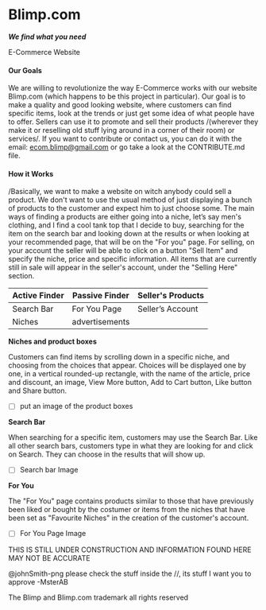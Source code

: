 # Blimp.com
***We find what you need***

E-Commerce Website
#### **Our Goals**

We are willing to revolutionize the way E-Commerce works with our website Blimp.com (which happens to be this project in particular). Our goal is to make a quality and good looking website, where customers can find specific items, look at the trends or just get some idea of what people have to offer. Sellers can use it to promote and sell their products /(wherever they make it or reselling old stuff lying around in a corner of their room) or services/. If you want to contribute or contact us, you can do it with the email: ecom.blimp@gmail.com or go take a look at the CONTRIBUTE.md file.

#### **How it Works**

/Basically, we want to make a website on witch anybody could sell a product. We don't want to use the usual method of just displaying a bunch of products to the customer and expect him to just choose some. The main ways of finding a products are either going into a niche, let’s say men's clothing, and I find a cool tank top that I decide to buy, searching for the item on the search bar and looking down at the results or when looking at your recommended page, that will be on the "For you" page. For selling, on your account the seller will be able to click on a button "Sell Item" and specify the niche, price and specific information. All items that are currently still in sale will appear in the seller's account, under the "Selling Here" section. 

Active Finder | Passive Finder | Seller's Products
 ------------ | ------------- | ------------
Search Bar | For You Page | Seller’s Account
Niches | advertisements

**Niches and product boxes**

Customers can find items by scrolling down in a specific niche, and choosing from the choices that appear. Choices will be displayed one by one, in a vertical rounded-up rectangle, with the name of the article, price and discount, an image, View More button, Add to Cart button, Like button and Share button.
- [ ] put an image of the product boxes

**Search Bar**

When searching for a specific item, customers may use the Search Bar. Like all other search bars, customers type in what they are looking for and click on Search. They can choose in the results that will show up. 
- [ ]  Search bar Image

**For You**

The "For You" page contains products similar to those that have previously been liked or bought by the costumer or items from the niches that have been set as "Favourite Niches" in the creation of the customer's account.
- [ ] For You Page Image


THIS IS STILL UNDER CONSTRUCTION AND INFORMATION FOUND HERE MAY NOT BE ACCURATE


@johnSmith-png please check the stuff inside the //, its stuff I want you to approve
-MsterAB

The Blimp and Blimp.com trademark all rights reserved

